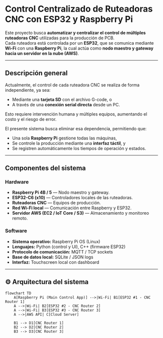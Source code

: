 # Control Centralizado de Ruteadoras CNC con ESP32 y Raspberry Pi

Este proyecto busca **automatizar y centralizar el control de múltiples ruteadoras CNC** utilizadas para la producción de PCB.  
Cada ruteadora está controlada por un **ESP32**, que se comunica mediante **Wi-Fi** con una **Raspberry Pi**, la cual actúa como **nodo maestro y gateway hacia un servidor en la nube (AWS)**.

---

## Descripción general

Actualmente, el control de cada ruteadora CNC se realiza de forma independiente, ya sea:
- Mediante una **tarjeta SD** con el archivo G-code, o
- A través de una **conexión serial directa** desde un PC.

Esto requiere intervención humana y múltiples equipos, aumentando el costo y el riesgo de error.

El presente sistema busca eliminar esa dependencia, permitiendo que:
- Una sola **Raspberry Pi** gestione todas las máquinas,
- Se controle la producción mediante una **interfaz táctil**, y
- Se registren automáticamente los tiempos de operación y estados.

---

## Componentes del sistema

### Hardware
- **Raspberry Pi 4B / 5** — Nodo maestro y gateway.
- **ESP32-C6 (x10)** — Controladores locales de las ruteadoras.
- **Ruteadoras CNC** — Equipos de producción.
- **Red Wi-Fi local** — Comunicación entre Raspberry y ESP32.
- **Servidor AWS (EC2 / IoT Core / S3)** — Almacenamiento y monitoreo remoto.

### Software
- **Sistema operativo:** Raspberry Pi OS (Linux)
- **Lenguajes:** Python (control y UI), C++ (firmware ESP32)
- **Protocolo de comunicación:** MQTT / TCP sockets
- **Base de datos local:** SQLite / JSON logs
- **Interfaz:** Touchscreen local con dashboard

---

## ⚙️ Arquitectura del sistema

```mermaid
flowchart TD
    A[Raspberry Pi (Main Control App)] -->|Wi-Fi| B1[ESP32 #1 - CNC Router 1]
    A -->|Wi-Fi| B2[ESP32 #2 - CNC Router 2]
    A -->|Wi-Fi| B3[ESP32 #3 - CNC Router 3]
    A -->|AWS API| C[Cloud Server]
    
    B1 --> D1[CNC Router 1]
    B2 --> D2[CNC Router 2]
    B3 --> D3[CNC Router 3]
